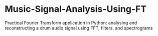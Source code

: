 # Music-Signal-Analysis-Using-FT
Practical Fourier Transform application in Python: analysing and reconstructing a drum audio signal using FFT, filters, and spectrograms

